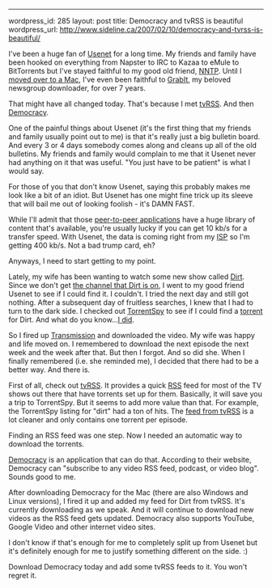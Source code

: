 --- 
wordpress_id: 285
layout: post
title: Democracy and tvRSS is beautiful
wordpress_url: http://www.sideline.ca/2007/02/10/democracy-and-tvrss-is-beautiful/

I've been a huge fan of <a href="http://en.wikipedia.org/wiki/Usenet">Usenet</a> for a long time.  My friends and family have been hooked on everything from Napster to IRC to Kazaa to eMule to BitTorrents but I've stayed faithful to my good old friend, <a href="http://en.wikipedia.org/wiki/Nntp">NNTP</a>.  Until I <a href="http://www.sideline.ca/2007/01/05/things-are-changing/">moved over to a Mac</a>, I've even been faithful to <a href="http://www.shemes.com/index.php">GrabIt</a>, my beloved newsgroup downloader, for over 7 years.

That might have all changed today.   That's because I met <a href="http://tvrss.net/">tvRSS</a>.  And then <a href="http://www.getdemocracy.com/">Democracy</a>.

One of the painful things about Usenet (it's the first thing that my friends and family usually point out to me) is that it's really just a big bulletin board.  And every 3 or 4 days somebody comes along and cleans up all of the old bulletins.  My friends and family would complain to me that it Usenet never had anything on it that was useful.  "You just have to be patient" is what I would say.

For those of you that don't know Usenet, saying this probably makes me look like a bit of an idiot.  But Usenet has one might fine trick up its sleeve that will bail me out of looking foolish - it's DAMN FAST.

While I'll admit that those <a href="http://en.wikipedia.org/wiki/Peer_to_peer">peer-to-peer applications</a> have a huge library of content that's available, you're usually lucky if you can get 10 kb/s for a transfer speed.  With Usenet, the data is coming right from my <a href="http://en.wikipedia.org/wiki/Internet_service_provider">ISP</a> so I'm getting 400 kb/s.  Not a bad trump card, eh?

Anyways, I need to start getting to my point.

Lately, my wife has been wanting to watch some new show called <a href="http://www.imdb.com/title/tt0496275/">Dirt</a>.  Since we don't get <a href="http://www.fxnetworks.com/">the channel that Dirt is on</a>, I went to my good friend Usenet to see if I could find it.  I couldn't.  I tried the next day and still got nothing.  After a subsequent day of fruitless searches, I knew that I had to turn to the dark side.  I checked out <a href="http://torrentspy.com/">TorrentSpy</a> to see if I could find a <a href="http://en.wikipedia.org/wiki/BitTorrent#Torrents">torrent</a> for Dirt.  And what do you know...<a href="http://torrentspy.com/search?query=dirt&amp;submit.x=0&amp;submit.y=0">I did</a>.

So I fired up <a href="http://transmission.m0k.org/">Transmission</a> and downloaded the video.  My wife was happy and life moved on.  I remembered to download the next episode the next week and the week after that.  But then I forgot.  And so did she.  When I finally remembered (i.e. she reminded me), I decided that there had to be a better way.  And there is.

First of all, check out <a href="http://tvrss.net/">tvRSS</a>.  It provides a quick <a href="http://en.wikipedia.org/wiki/RSS_%28file_format%29">RSS</a> feed for most of the TV shows out there that have torrents set up for them.  Basically, it will save you a trip to TorrentSpy.   But it seems to add more value than that.  For example, the TorrentSpy listing for "dirt" had a ton of hits.  The <a href="http://tvrss.net/search/?distribution_group=combined&amp;show_name=dirt&amp;show_name_exact=true&amp;filename=&amp;date=&amp;quality=&amp;release_group=&amp;mode=simple">feed from tvRSS</a> is a lot cleaner and only contains one torrent per episode.

Finding an RSS feed was one step.  Now I needed an automatic way to download the torrents.

<a href="http://www.getdemocracy.com/">Democracy</a> is an application that can do that.  According to their website, Democracy can "subscribe to any video RSS feed, podcast, or video blog".  Sounds good to me.

After downloading Democracy for the Mac (there are also Windows and Linux versions), I fired it up and added my feed for Dirt from tvRSS.  It's currently downloading as we speak.  And it will continue to download new videos as the RSS feed gets updated.  Democracy also supports YouTube, Google Video and other internet video sites.

I don't know if that's enough for me to completely split up from Usenet but it's definitely enough for me to justify something different on the side.  :)

Download Democracy today and add some tvRSS feeds to it.  You won't regret it.
